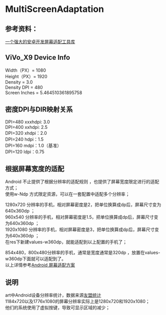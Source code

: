 # MultiScreenAdaptation

## 参考资料：    
[一个强大的安卓开发屏幕适配工具库](https://github.com/yatoooon/AndroidScreenAdaptation)      

## ViVo_X9 Device Info     
Width（PX）= 1080     
Height（PX）= 1920      
Density = 3.0    
Density DPI = 480          
Screen Inches = 5.464510361895758      

## 密度DPI与DIR映射关系      
DPI=480 xxxhdpi: 3.0       
DPI=400 xxhdpi: 2.5    
DPI=320 xhdpi：2.0    
DPI=240 hdpi：1.5    
DPI=160 mdpi：1.0（基准）   
DPI=120 ldpi：0.75    

## 根据屏幕宽度的适配   
Android 不止提供了根据分辨率的适配规则 ，也提供了屏幕宽度限定进行的适配方式；   
使用w-Ndp 方式限定资源，可以在一套配置中适配多个分辨率；   

1280x720 分辨率的手机，相对屏幕密度是2，把单位换算成dp后，屏幕尺寸变为640x360dp ；    
960x540 分辨率的手机，相对屏幕密度是1.5，把单位换算成dp后，屏幕尺寸变为640x360dp ；   
1920x1080 分辨率的手机，相对屏幕密度是3，把单位换算成dp后，屏幕尺寸变为640x360dp ；    
在res下新建values-w360dp，就能适配到以上配置的手机了；    

854x480，800x480分辨率的手机，通常是宽度通常是320dp ，放置在values-w360dp下面就可以适配到了。   
以上详情参考[Android 屏幕适配方案](https://www.jianshu.com/p/f33c03a0d3a4)     


## 说明
art中Android设备分辨率统计，数据来源[友盟统计](https://www.umeng.com/)     
1184x720以及1776x1080的屏幕分辨率实际上是1280x720和1920x1080；     
他们的系统使用了虚拟按键，导致可显示区域的减少；     

